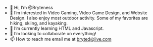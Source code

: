 - 👋 Hi, I’m @Bryteness
- 👀 I’m interested in Video Gaming, Video Game Design, and Website Design. I also enjoy most outdoor activity. Some of my favorites are hiking, skiing, and kayaking.
- 🌱 I’m currently learning HTML and Javascript.
- 💞️ I’m looking to collaborate on everything!
- 📫 How to reach me email me at bryted@live.com

<!---
Bryteness/Bryteness is a ✨ special ✨ repository because its `README.md` (this file) appears on your GitHub profile.
You can click the Preview link to take a look at your changes.
--->

